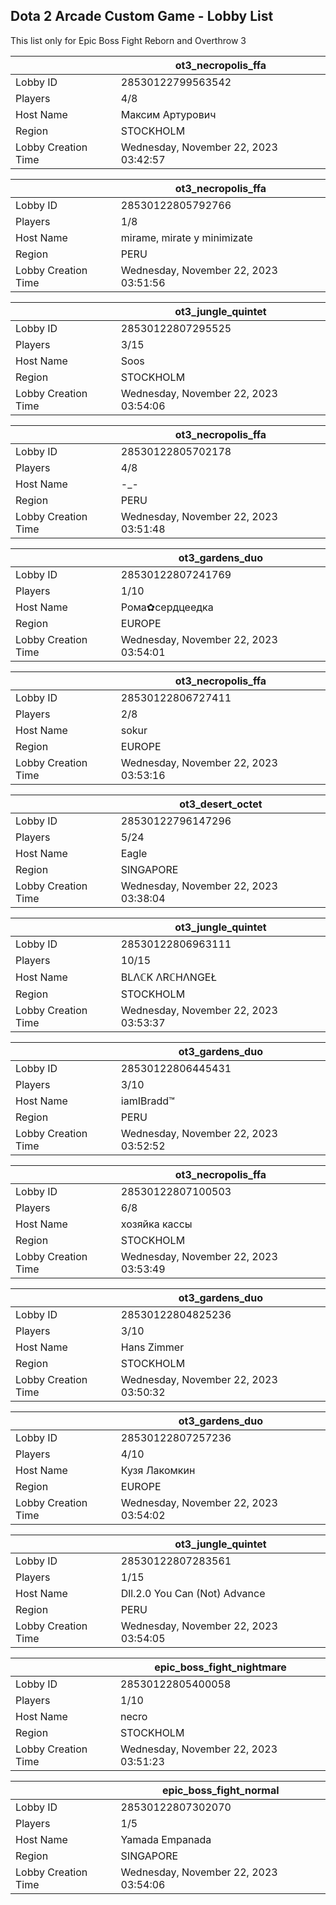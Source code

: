 ## Dota 2 Arcade Custom Game - Lobby List

This list only for Epic Boss Fight Reborn and Overthrow 3

|  | ot3_necropolis_ffa |
| ------ | ------ |
| Lobby ID | 28530122799563542 |
| Players | 4/8 |
| Host Name | Максим Артурович |
| Region | STOCKHOLM |
| Lobby Creation Time | Wednesday, November 22, 2023 03:42:57 |


|  | ot3_necropolis_ffa |
| ------ | ------ |
| Lobby ID | 28530122805792766 |
| Players | 1/8 |
| Host Name | mirame, mirate y minimizate |
| Region | PERU |
| Lobby Creation Time | Wednesday, November 22, 2023 03:51:56 |


|  | ot3_jungle_quintet |
| ------ | ------ |
| Lobby ID | 28530122807295525 |
| Players | 3/15 |
| Host Name | Soos |
| Region | STOCKHOLM |
| Lobby Creation Time | Wednesday, November 22, 2023 03:54:06 |


|  | ot3_necropolis_ffa |
| ------ | ------ |
| Lobby ID | 28530122805702178 |
| Players | 4/8 |
| Host Name | -_- |
| Region | PERU |
| Lobby Creation Time | Wednesday, November 22, 2023 03:51:48 |


|  | ot3_gardens_duo |
| ------ | ------ |
| Lobby ID | 28530122807241769 |
| Players | 1/10 |
| Host Name | Рома✿сердцеедка |
| Region | EUROPE |
| Lobby Creation Time | Wednesday, November 22, 2023 03:54:01 |


|  | ot3_necropolis_ffa |
| ------ | ------ |
| Lobby ID | 28530122806727411 |
| Players | 2/8 |
| Host Name | sokur |
| Region | EUROPE |
| Lobby Creation Time | Wednesday, November 22, 2023 03:53:16 |


|  | ot3_desert_octet |
| ------ | ------ |
| Lobby ID | 28530122796147296 |
| Players | 5/24 |
| Host Name | Eagle |
| Region | SINGAPORE |
| Lobby Creation Time | Wednesday, November 22, 2023 03:38:04 |


|  | ot3_jungle_quintet |
| ------ | ------ |
| Lobby ID | 28530122806963111 |
| Players | 10/15 |
| Host Name | BLΛℂK ΛRℂHΛNGEŁ |
| Region | STOCKHOLM |
| Lobby Creation Time | Wednesday, November 22, 2023 03:53:37 |


|  | ot3_gardens_duo |
| ------ | ------ |
| Lobby ID | 28530122806445431 |
| Players | 3/10 |
| Host Name | iamIBradd™ |
| Region | PERU |
| Lobby Creation Time | Wednesday, November 22, 2023 03:52:52 |


|  | ot3_necropolis_ffa |
| ------ | ------ |
| Lobby ID | 28530122807100503 |
| Players | 6/8 |
| Host Name | хозяйка кассы |
| Region | STOCKHOLM |
| Lobby Creation Time | Wednesday, November 22, 2023 03:53:49 |


|  | ot3_gardens_duo |
| ------ | ------ |
| Lobby ID | 28530122804825236 |
| Players | 3/10 |
| Host Name | Hans Zimmer |
| Region | STOCKHOLM |
| Lobby Creation Time | Wednesday, November 22, 2023 03:50:32 |


|  | ot3_gardens_duo |
| ------ | ------ |
| Lobby ID | 28530122807257236 |
| Players | 4/10 |
| Host Name | Кузя Лакомкин |
| Region | EUROPE |
| Lobby Creation Time | Wednesday, November 22, 2023 03:54:02 |


|  | ot3_jungle_quintet |
| ------ | ------ |
| Lobby ID | 28530122807283561 |
| Players | 1/15 |
| Host Name | Dll.2.0 You Can (Not) Advance |
| Region | PERU |
| Lobby Creation Time | Wednesday, November 22, 2023 03:54:05 |


|  | epic_boss_fight_nightmare |
| ------ | ------ |
| Lobby ID | 28530122805400058 |
| Players | 1/10 |
| Host Name | necro |
| Region | STOCKHOLM |
| Lobby Creation Time | Wednesday, November 22, 2023 03:51:23 |


|  | epic_boss_fight_normal |
| ------ | ------ |
| Lobby ID | 28530122807302070 |
| Players | 1/5 |
| Host Name | Yamada Empanada |
| Region | SINGAPORE |
| Lobby Creation Time | Wednesday, November 22, 2023 03:54:06 |


